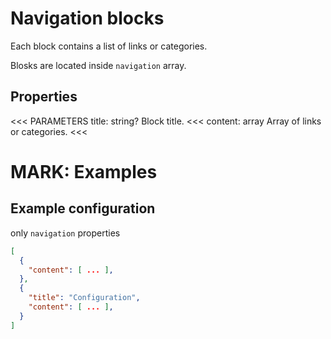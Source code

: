 
# Navigation blocks

Each block contains a list of links or categories.

Blosks are located inside `navigation` array.

## Properties

<<< PARAMETERS
title: string?
Block title.
<<<
content: array
Array of links or categories.
<<<

# MARK: Examples

## Example configuration

only `navigation` properties

```json
[
  {
    "content": [ ... ],
  },
  {
    "title": "Configuration",
    "content": [ ... ],
  }
]
```
